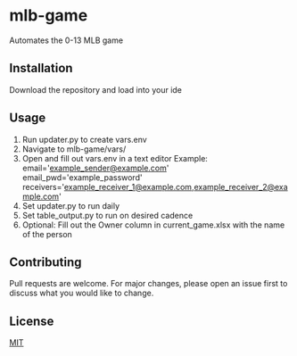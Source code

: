 # mlb-game

Automates the 0-13 MLB game

## Installation

Download the repository and load into your ide

## Usage

1. Run updater.py to create vars.env
2. Navigate to mlb-game/vars/
3. Open and fill out vars.env in a text editor
   Example:
           email='example_sender@example.com'
           email_pwd='example_password'
           receivers='example_receiver_1@example.com,example_receiver_2@example.com'
4. Set updater.py to run daily
5. Set table_output.py to run on desired cadence
6. Optional: Fill out the Owner column in current_game.xlsx with the name of the person


## Contributing

Pull requests are welcome. For major changes, please open an issue first
to discuss what you would like to change.

## License

[MIT](https://choosealicense.com/licenses/mit/)